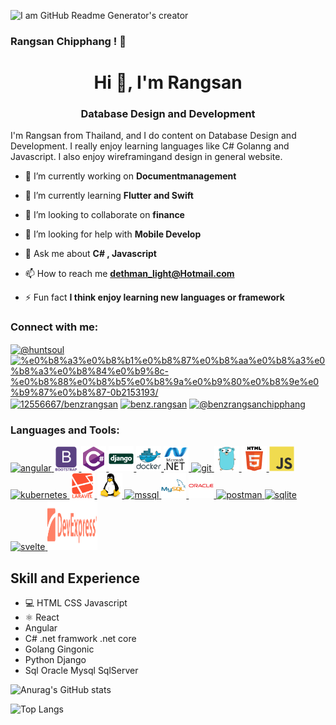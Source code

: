 ![I am GitHub Readme Generator's creator](https://pbs.twimg.com/profile_banners/364864980/1627190313/1080x360)
### Rangsan Chipphang ! 👋
<h1 align="center">Hi 👋, I'm Rangsan</h1>
<h3 align="center">Database Design and Development</h3>

I'm Rangsan from Thailand, and I do content on Database Design and Development. I really enjoy learning languages  like C# Golanng and Javascript. I also enjoy wireframingand design in general website.

- 🔭 I’m currently working on **Documentmanagement**

- 🌱 I’m currently learning **Flutter and Swift**

- 👯 I’m looking to collaborate on **finance**

- 🤝 I’m looking for help with **Mobile Develop**

- 💬 Ask me about **C# , Javascript**

- 📫 How to reach me **dethman_light@Hotmail.com**

- ⚡ Fun fact **I think enjoy learning new languages or framework**

<h3 align="left">Connect with me:</h3>
<p align="left">
<a href="https://twitter.com/@huntsoul" target="blank"><img align="center" src="https://raw.githubusercontent.com/rahuldkjain/github-profile-readme-generator/master/src/images/icons/Social/twitter.svg" alt="@huntsoul" height="30" width="40" /></a>
<a href="https://linkedin.com/in/%e0%b8%a3%e0%b8%b1%e0%b8%87%e0%b8%aa%e0%b8%a3%e0%b8%a3%e0%b8%84%e0%b9%8c-%e0%b8%88%e0%b8%b5%e0%b8%9a%e0%b9%80%e0%b8%9e%e0%b9%87%e0%b8%87-0b2153193/" target="blank"><img align="center" src="https://raw.githubusercontent.com/rahuldkjain/github-profile-readme-generator/master/src/images/icons/Social/linked-in-alt.svg" alt="%e0%b8%a3%e0%b8%b1%e0%b8%87%e0%b8%aa%e0%b8%a3%e0%b8%a3%e0%b8%84%e0%b9%8c-%e0%b8%88%e0%b8%b5%e0%b8%9a%e0%b9%80%e0%b8%9e%e0%b9%87%e0%b8%87-0b2153193/" height="30" width="40" /></a>
<a href="https://stackoverflow.com/users/12556667/benzrangsan" target="blank"><img align="center" src="https://raw.githubusercontent.com/rahuldkjain/github-profile-readme-generator/master/src/images/icons/Social/stack-overflow.svg" alt="12556667/benzrangsan" height="30" width="40" /></a>
<a href="https://fb.com/benz.rangsan" target="blank"><img align="center" src="https://raw.githubusercontent.com/rahuldkjain/github-profile-readme-generator/master/src/images/icons/Social/facebook.svg" alt="benz.rangsan" height="30" width="40" /></a>
<a href="https://medium.com/@benzrangsanchipphang" target="blank"><img align="center" src="https://raw.githubusercontent.com/rahuldkjain/github-profile-readme-generator/master/src/images/icons/Social/medium.svg" alt="@benzrangsanchipphang" height="30" width="40" /></a>
</p>

<h3 align="left">Languages and Tools:</h3>
<p align="left"> <a href="https://angular.io" target="_blank"> <img src="https://angular.io/assets/images/logos/angular/angular.svg" alt="angular" width="40" height="40"/> </a> <a href="https://getbootstrap.com" target="_blank"> <img src="https://raw.githubusercontent.com/devicons/devicon/master/icons/bootstrap/bootstrap-plain-wordmark.svg" alt="bootstrap" width="40" height="40"/> </a> <a href="https://www.w3schools.com/cs/" target="_blank"> <img src="https://raw.githubusercontent.com/devicons/devicon/master/icons/csharp/csharp-original.svg" alt="csharp" width="40" height="40"/> </a> <a href="https://www.djangoproject.com/" target="_blank"> <img src="https://raw.githubusercontent.com/devicons/devicon/master/icons/django/django-original.svg" alt="django" width="40" height="40"/> </a> <a href="https://www.docker.com/" target="_blank"> <img src="https://raw.githubusercontent.com/devicons/devicon/master/icons/docker/docker-original-wordmark.svg" alt="docker" width="40" height="40"/> </a> <a href="https://dotnet.microsoft.com/" target="_blank"> <img src="https://raw.githubusercontent.com/devicons/devicon/master/icons/dot-net/dot-net-original-wordmark.svg" alt="dotnet" width="40" height="40"/> </a> <a href="https://git-scm.com/" target="_blank"> <img src="https://www.vectorlogo.zone/logos/git-scm/git-scm-icon.svg" alt="git" width="40" height="40"/> </a> <a href="https://golang.org" target="_blank"> <img src="https://raw.githubusercontent.com/devicons/devicon/master/icons/go/go-original.svg" alt="go" width="40" height="40"/> </a> <a href="https://www.w3.org/html/" target="_blank"> <img src="https://raw.githubusercontent.com/devicons/devicon/master/icons/html5/html5-original-wordmark.svg" alt="html5" width="40" height="40"/> </a> <a href="https://developer.mozilla.org/en-US/docs/Web/JavaScript" target="_blank"> <img src="https://raw.githubusercontent.com/devicons/devicon/master/icons/javascript/javascript-original.svg" alt="javascript" width="40" height="40"/> </a> <a href="https://kubernetes.io" target="_blank"> <img src="https://www.vectorlogo.zone/logos/kubernetes/kubernetes-icon.svg" alt="kubernetes" width="40" height="40"/> </a> <a href="https://laravel.com/" target="_blank"> <img src="https://raw.githubusercontent.com/devicons/devicon/master/icons/laravel/laravel-plain-wordmark.svg" alt="laravel" width="40" height="40"/> </a> <a href="https://www.linux.org/" target="_blank"> <img src="https://raw.githubusercontent.com/devicons/devicon/master/icons/linux/linux-original.svg" alt="linux" width="40" height="40"/> </a> <a href="https://www.microsoft.com/en-us/sql-server" target="_blank"> <img src="https://www.svgrepo.com/show/303229/microsoft-sql-server-logo.svg" alt="mssql" width="40" height="40"/> </a> <a href="https://www.mysql.com/" target="_blank"> <img src="https://raw.githubusercontent.com/devicons/devicon/master/icons/mysql/mysql-original-wordmark.svg" alt="mysql" width="40" height="40"/> </a> <a href="https://www.oracle.com/" target="_blank"> <img src="https://raw.githubusercontent.com/devicons/devicon/master/icons/oracle/oracle-original.svg" alt="oracle" width="40" height="40"/> </a> <a href="https://postman.com" target="_blank"> <img src="https://www.vectorlogo.zone/logos/getpostman/getpostman-icon.svg" alt="postman" width="40" height="40"/> </a> <a href="https://www.sqlite.org/" target="_blank"> <img src="https://www.vectorlogo.zone/logos/sqlite/sqlite-icon.svg" alt="sqlite" width="40" height="40"/> </a> <a href="https://svelte.dev" target="_blank"> <img src="https://upload.wikimedia.org/wikipedia/commons/1/1b/Svelte_Logo.svg" alt="svelte" width="40" height="40"/> </a> 
<a href="https://www.devexpress.com/" target="_blank"> <img style="color:black" src="devexpress.png" alt="svelte" width="80" height="80"/> </a>
</p>


## Skill and Experience
* 💻 HTML CSS Javascript
* ⚛  React
* Angular
* C# .net framwork .net core
* Golang Gingonic
* Python Django
* Sql Oracle Mysql SqlServer

![Anurag's GitHub stats](https://github-readme-stats.vercel.app/api?username=RangsanLaravel&show_icons=true&theme=radical)

![Top Langs](https://github-readme-stats.vercel.app/api/top-langs/?username=RangsanLaravel&layout=compact&show_icons=true&theme=radical)



